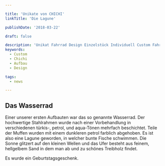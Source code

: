 ```yaml
---

title: 'Unikate von CHICHI'
linkTitle: 'Die Lagune'

publishDate: '2018-03-22'

draft: false

description: 'Unikat Fahrrad Design Einzelstück Individuell Custom Fahrradbau Chichi'
keywords:
  - Custom
  - Chichi
  - Aufbau
  - Design

tags:
  - news

---
```



## Das Wasserrad

Einer unserer ersten Aufbauten war das so genannte Wasserrad. Der hochwertige Stahlrahmen wurde nach einer Vorbehandlung in verschiedenen türkis-, petrol, und aqua-Tönen mehrfach beschichtet. Teile der Muffen wurden mit einem dunkleren petrol farblich abgehoben. Es ist also eine Lagune geworden, in welcher bunte Fische schwimmen. Die Sonne glitzert auf den kleinen Wellen und das Ufer besteht aus feinem, hellgelbem Sand in dem man ab und zu schönes Treibholz findet.

Es wurde ein Geburtstagsgeschenk.
